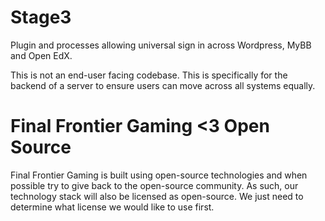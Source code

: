 # Stage3
Plugin and processes allowing universal sign in across Wordpress, MyBB and Open EdX.

This is not an end-user facing codebase. This is specifically for the backend of a server to ensure users can move across all systems equally.

# Final Frontier Gaming <3 Open Source
Final Frontier Gaming is built using open-source technologies and when possible try to give back to the open-source community. As such, our technology stack will also be licensed as open-source. We just need to determine what license we would like to use first.
